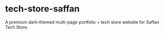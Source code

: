# tech-store-saffan
A premium dark-themed multi-page portfolio + tech store website for Saffan Tech Store.

